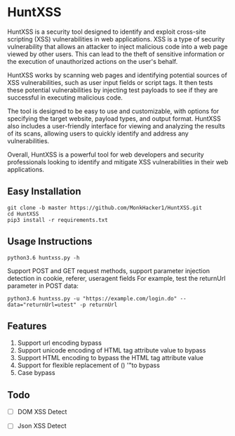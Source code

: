 

# HuntXSS
HuntXSS is a security tool designed to identify and exploit cross-site scripting (XSS) vulnerabilities in web applications. XSS is a type of security vulnerability that allows an attacker to inject malicious code into a web page viewed by other users. This can lead to the theft of sensitive information or the execution of unauthorized actions on the user's behalf.

HuntXSS works by scanning web pages and identifying potential sources of XSS vulnerabilities, such as user input fields or script tags. It then tests these potential vulnerabilities by injecting test payloads to see if they are successful in executing malicious code.

The tool is designed to be easy to use and customizable, with options for specifying the target website, payload types, and output format. HuntXSS also includes a user-friendly interface for viewing and analyzing the results of its scans, allowing users to quickly identify and address any vulnerabilities.

Overall, HuntXSS is a powerful tool for web developers and security professionals looking to identify and mitigate XSS vulnerabilities in their web applications.


## Easy Installation

```
git clone -b master https://github.com/MonkHacker1/HuntXSS.git
cd HuntXSS
pip3 install -r requirements.txt
```

## Usage Instructions
`python3.6 huntxss.py -h`

Support POST and GET request methods, support parameter injection detection in cookie, referer, useragent fields
For example, test the returnUrl parameter in POST data:

`python3.6 huntxss.py -u "https://example.com/login.do" --data="returnUrl=utest" -p returnUrl` 


## Features
1. Support url encoding bypass
2. Support unicode encoding of HTML tag attribute value to bypass
3. Support HTML encoding to bypass the HTML tag attribute value
4. Support for flexible replacement of () '"to bypass
5. Case bypass


## Todo

- [ ] DOM XSS Detect
- [ ] Json XSS Detect







